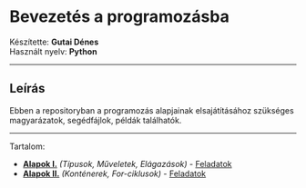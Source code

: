 # Bevezetés a programozásba

Készítette: **Gutai Dénes** \
Használt nyelv: **Python**

---

## Leírás

Ebben a repositoryban a programozás alapjainak elsajátításához szükséges magyarázatok, segédfájlok, példák találhatók.

---

Tartalom:

- **[Alapok I.](/basics/first.py)** _(Típusok, Műveletek, Elágazások)_ - [Feladatok](/feladatok/feladatok_1.md)
- **[Alapok II.](/basics/second.py)** _(Konténerek, For-ciklusok)_ - [Feladatok](/feladatok/feladatok_2.md)
